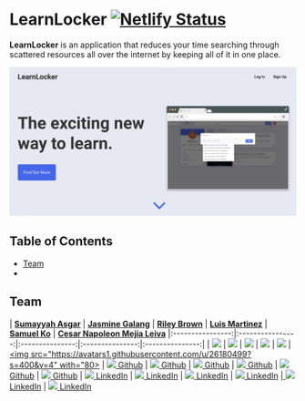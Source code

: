 # LearnLocker [![Netlify Status](https://api.netlify.com/api/v1/badges/7d863733-ed9f-4379-97a1-749fb22d6723/deploy-status)](https://app.netlify.com/sites/learnedadev/deploys)

**LearnLocker** is an application that reduces your time searching through scattered resources all over the internet by keeping all of it in one place.

[![LearnLocker](./src/assets/img/splash2.png)](https://learnlocker.dev/)

## Table of Contents
- [Team](#team)
-

## Team
|   [**Sumayyah Asgar**](https://github.com/sumi419)  |   [**Jasmine Galang**](https://github.com/jsmnglng)  |   [**Riley Brown**](https://github.com/Riley-Brown)  |   [**Luis Martinez**](https://github.com/luiscmartinez)  |   [**Samuel Ko**](https://github.com/samsisle)  | [**Cesar Napoleon Mejia Leiva**](https://github.com/cesarnml)
|:----------------:|:----------------:|:---------------:|:---------------:|:---------------:|
| [<img src="https://avatars1.githubusercontent.com/u/26584764?s=80" width="80">](https://github.com/sumi419) | [<img src="https://avatars3.githubusercontent.com/u/18733264?s=80" width="80">](https://github.com/jsmnglng) | [<img src="https://avatars2.githubusercontent.com/u/38029101?s=80" width="80">](https://github.com/Riley-Brown) | [<img src="https://avatars3.githubusercontent.com/u/36746854?s=80" width="80">](https://github.com/luiscmartinez) | [<img src="https://avatars3.githubusercontent.com/u/28912696?s=80" width="80">](https://github.com/samsisle) | [<img src="https://avatars1.githubusercontent.com/u/26180499?s=400&v=4" with="80>](https://github.com/cesarnml)
| [<img src="https://github.com/favicon.ico" width="15"> Github](https://github.com/sumi419) | [<img src="https://github.com/favicon.ico" width="15"> Github](https://github.com/jsmnglng) | [<img src="https://github.com/favicon.ico" width="15"> Github](https://github.com/Riley-Brown)  | [<img src="https://github.com/favicon.ico" width="15"> Github](https://github.com/luiscmartinez) | [<img src="https://github.com/favicon.ico" width="15"> Github](https://github.com/samsisle) | [<img src="https://github.com/favicon.ico" width="15"> Github](https://github.com/cesarnml)
| [ <img src="https://static.licdn.com/sc/h/al2o9zrvru7aqj8e1x2rzsrca" width="15"> LinkedIn](https://www.linkedin.com/in/sumayyahasgar/) | [ <img src="https://static.licdn.com/sc/h/al2o9zrvru7aqj8e1x2rzsrca" width="15"> LinkedIn](https://www.linkedin.com/in/jsmnglng/) | [ <img src="https://static.licdn.com/sc/h/al2o9zrvru7aqj8e1x2rzsrca" width="15"> LinkedIn](https://www.linkedin.com/in/riley-brown96/) | [ <img src="https://static.licdn.com/sc/h/al2o9zrvru7aqj8e1x2rzsrca" width="15"> LinkedIn](https://www.linkedin.com/in/luis-martinez-11725617a/) |[ <img src="https://static.licdn.com/sc/h/al2o9zrvru7aqj8e1x2rzsrca" width="15"> LinkedIn](https://www.linkedin.com/in/samsisle/) | [ <img src="https://static.licdn.com/sc/h/al2o9zrvru7aqj8e1x2rzsrca" width="15"> LinkedIn](https://www.linkedin.com/in/samsisle/)